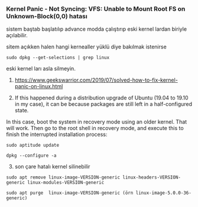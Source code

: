 ### Kernel Panic - Not Syncing: VFS: Unable to Mount Root FS on Unknown-Block(0,0) hatası
 

sistem baştab başlatılıp advance modda çalıştırıp eski kernel lardan biriyle açılabilir. 

sitem açıkken halen hangi kernealler yüklü diye bakılmak istenirse 

```
sudo dpkg --get-selections | grep linux  
```

eski kernel ları asla silmeyin.


 
 
1.  https://www.geekswarrior.com/2019/07/solved-how-to-fix-kernel-panic-on-linux.html

2. If this happened during a distribution upgrade of Ubuntu (19.04 to 19.10 in my case), it can be because packages are still left in a half-configured state.

In this case, boot the system in recovery mode using an older kernel. That will work. Then go to the root shell in recovery mode, and execute this to finish the interrupted installation process:

```
sudo aptitude update

dpkg --configure -a
```
 
 
3. son çare  hatalı kernel silinebilir

```
sudo apt remove linux-image-VERSION-generic linux-headers-VERSION-generic linux-modules-VERSION-generic

sudo apt purge  linux-image-VERSION-generic (örn linux-image-5.0.0-36-generic)

```
 
